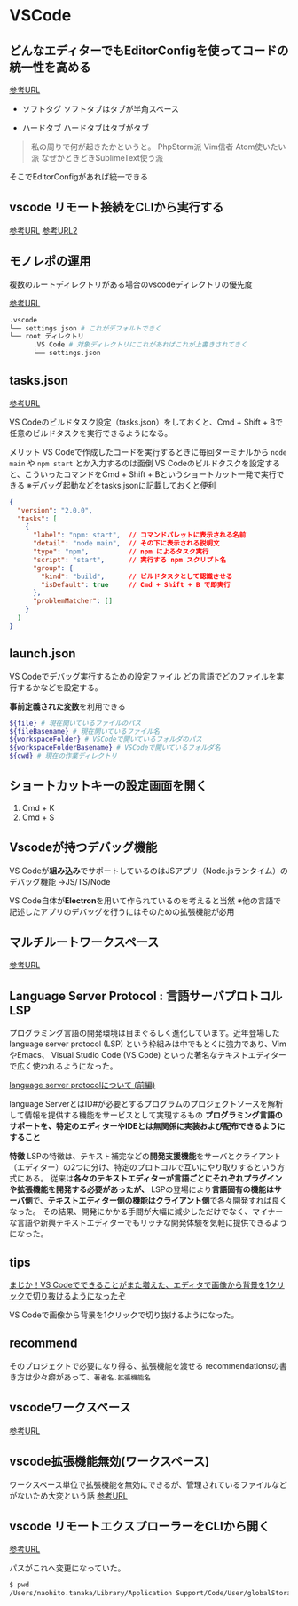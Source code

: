 # VSCode

## どんなエディターでもEditorConfigを使ってコードの統一性を高める

[参考URL](https://qiita.com/naru0504/items/82f09881abaf3f4dc171)

- ソフトタグ
ソフトタブはタブが半角スペース

- ハードタブ
ハードタブはタブがタブ

>私の周りで何が起きたかというと。
>PhpStorm派
>Vim信者
>Atom使いたい派
>なぜかときどきSublimeText使う派

そこでEditorConfigがあれば統一できる

## vscode リモート接続をCLIから実行する

[参考URL](https://www.kerislab.jp/posts/2021-01-16-sshcode/)
[参考URL2](https://qiita.com/Slowhand0309/items/293fc5db362df9ceba67)

## モノレポの運用

複数のルートディレクトリがある場合のvscodeディレクトリの優先度

[参考URL](https://ichi.pro/maruchiru-towa-kusupe-su-to-kakucho-kino-o-shiyoshita-mono-repo-kaihatsu-no-tame-no-visualstudiocode-no-hinto-118099824004370)

```sh
.vscode
└── settings.json # これがデフォルトできく
└── root ディレクトリ
      .VS Code # 対象ディレクトリにこれがあればこれが上書きされてきく
      └── settings.json
```

## tasks.json

[参考URL](https://maku.blog/p/zn2er4g/)

VS Codeのビルドタスク設定（tasks.json）をしておくと、Cmd + Shift + Bで任意のビルドタスクを実行できるようになる。

メリット
VS Codeで作成したコードを実行するときに毎回ターミナルから `node main` や `npm start` とか入力するのは面倒
VS Codeのビルドタスクを設定すると、こういったコマンドをCmd + Shift + Bというショートカット一発で実行できる
※デバッグ起動などをtasks.jsonに記載しておくと便利

```json
{
  "version": "2.0.0",
  "tasks": [
    {
      "label": "npm: start",  // コマンドパレットに表示される名前
      "detail": "node main",  // その下に表示される説明文
      "type": "npm",          // npm によるタスク実行
      "script": "start",      // 実行する npm スクリプト名
      "group": {
        "kind": "build",      // ビルドタスクとして認識させる
        "isDefault": true     // Cmd + Shift + B で即実行
      },
      "problemMatcher": []
    }
  ]
}
```

## launch.json

VS Codeでデバッグ実行するための設定ファイル
どの言語でどのファイルを実行するかなどを設定する。

**事前定義された変数**を利用できる

```sh
${file} # 現在開いているファイルのパス
${fileBasename} # 現在開いているファイル名
${workspaceFolder} # VSCodeで開いているフォルダのパス
${workspaceFolderBasename} # VSCodeで開いているフォルダ名
${cwd} # 現在の作業ディレクトリ
```

## ショートカットキーの設定画面を開く

1. Cmd + K
2. Cmd + S

## Vscodeが持つデバッグ機能

VS Codeが**組み込み**でサポートしているのはJSアプリ（Node.jsランタイム）のデバッグ機能
→JS/TS/Node

VS Code自体が**Electron**を用いて作られているのを考えると当然
※他の言語で記述したアプリのデバッグを行うにはそのための拡張機能が必用

## マルチルートワークスペース

[参考URL](https://ichi.pro/maruchiru-towa-kusupe-su-to-kakucho-kino-o-shiyoshita-mono-repo-kaihatsu-no-tame-no-visualstudiocode-no-hinto-118099824004370)

## Language Server Protocol : 言語サーバプロトコル LSP

プログラミング言語の開発環境は目まぐるしく進化しています。近年登場したlanguage server protocol (LSP) という枠組みは中でもとくに強力であり、VimやEmacs、 Visual Studio Code (VS Code) といった著名なテキストエディターで広く使われるようになった。

[language server protocolについて (前編)](https://qiita.com/atsushieno/items/ce31df9bd88e98eec5c4)

language ServerとはID#が必要とするプログラムのプロジェクトソースを解析して情報を提供する機能をサービスとして実現するもの
**プログラミング言語のサポートを、特定のエディターやIDEとは無関係に実装および配布できるようにすること**

**特徴**
LSPの特徴は、テキスト補完などの**開発支援機能**をサーバとクライアント（エディター）の2つに分け、特定のプロトコルで互いにやり取りするという方式にある。
従来は**各々のテキストエディターが言語ごとにそれぞれプラグインや拡張機能を開発する必要があったが、**
LSPの登場により**言語固有の機能はサーバ側**で、**テキストエディター側の機能はクライアント側**で各々開発すれば良くなった。
その結果、開発にかかる手間が大幅に減少しただけでなく、マイナーな言語や新興テキストエディターでもリッチな開発体験を気軽に提供できるようになった。

## tips

[まじか！VS Codeでできることがまた増えた、エディタで画像から背景を1クリックで切り抜けるようになったぞ](https://coliss.com/articles/build-websites/operation/work/removebg-for-VSCode.html)

VS Codeで画像から背景を1クリックで切り抜けるようになった。

## recommend

そのプロジェクトで必要になり得る、拡張機能を渡せる
recommendationsの書き方は少々癖があって、`著者名.拡張機能名`

## vscodeワークスペース

[参考URL](https://qiita.com/YuichiNukiyama/items/ef16a0219f46ea03a045)

## vscode拡張機能無効(ワークスペース)

ワークスペース単位で拡張機能を無効にできるが、管理されているファイルなどがないため大変という話
[参考URL](https://take4-blue.com/program/visual-studio-code%EF%BC%8D%E6%A9%9F%E8%83%BD%E6%8B%A1%E5%BC%B5%E3%81%AE%E7%84%A1%E5%8A%B9%E5%8C%96/)

## vscode リモートエクスプローラーをCLIから開く

[参考URL](https://qiita.com/Slowhand0309/items/293fc5db362df9ceba67)

パスがこれへ変更になっていた。

```sh
$ pwd
/Users/naohito.tanaka/Library/Application Support/Code/User/globalStorage
```
